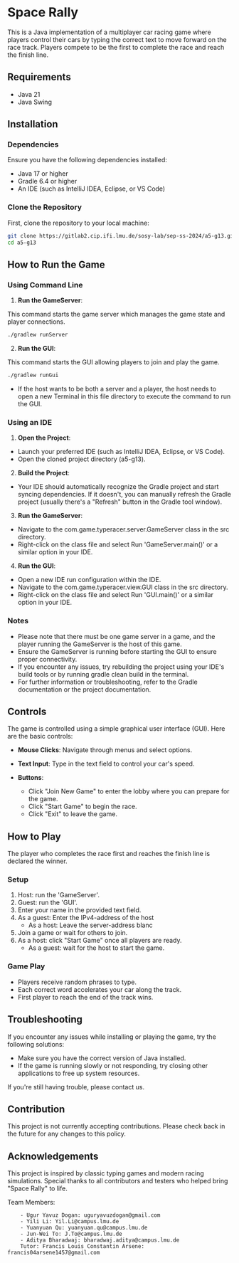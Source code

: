 # Space Rally

This is a Java implementation of a multiplayer car racing game where players control their cars by typing the correct text to move forward on the race track. Players compete to be the first to complete the race and reach the finish line.

## Requirements
* Java 21
* Java Swing

## Installation

### Dependencies
Ensure you have the following dependencies installed:
- Java 17 or higher
- Gradle 6.4 or higher
- An IDE (such as IntelliJ IDEA, Eclipse, or VS Code)

### Clone the Repository
First, clone the repository to your local machine:

```bash
git clone https://gitlab2.cip.ifi.lmu.de/sosy-lab/sep-ss-2024/a5-g13.git
cd a5-g13
```

## How to Run the Game
### Using Command Line
1. **Run the GameServer**:
   
This command starts the game server which manages the game state and player connections.
```bash
./gradlew runServer
```
2. **Run the GUI**:

This command starts the GUI allowing players to join and play the game.

```bash
./gradlew runGui
```
- If the host wants to be both a server and a player, the host needs to open a new Terminal in this file directory to execute the command to run the GUI.


### Using an IDE

1. **Open the Project**:

- Launch your preferred IDE (such as IntelliJ IDEA, Eclipse, or VS Code).
- Open the cloned project directory (a5-g13).

2. **Build the Project**:

- Your IDE should automatically recognize the Gradle project and start syncing dependencies. If it doesn't, you can manually refresh the Gradle project (usually there's a "Refresh" button in the Gradle tool window).

3. **Run the GameServer**:

- Navigate to the com.game.typeracer.server.GameServer class in the src directory.
- Right-click on the class file and select Run 'GameServer.main()' or a similar option in your IDE.

4. **Run the GUI**:

- Open a new IDE run configuration within the IDE.
- Navigate to the com.game.typeracer.view.GUI class in the src directory.
- Right-click on the class file and select Run 'GUI.main()' or a similar option in your IDE.

### Notes
- Please note that there must be one game server in a game, and the player running the GameServer is the host of this game.
- Ensure the GameServer is running before starting the GUI to ensure proper connectivity.
- If you encounter any issues, try rebuilding the project using your IDE's build tools or by running gradle clean build in the terminal.
- For further information or troubleshooting, refer to the Gradle documentation or the project documentation.


## Controls
The game is controlled using a simple graphical user interface (GUI). Here are the basic controls:

* **Mouse Clicks**: Navigate through menus and select options.
* **Text Input**: Type in the text field to control your car's speed.

* **Buttons**:
    - Click "Join New Game" to enter the lobby where you can prepare for the game.
    - Click "Start Game" to begin the race.
    - Click "Exit" to leave the game.

## How to Play
The player who completes the race first and reaches the finish line is declared the winner.

### Setup
1. Host: run the 'GameServer'.
2. Guest: run the 'GUI'.
3. Enter your name in the provided text field.
4. As a guest: Enter the IPv4-address of the host
   - As a host: Leave the server-address blanc
5. Join a game or wait for others to join.
6. As a host: click "Start Game" once all players are ready.
   - As a guest: wait for the host to start the game.


### Game Play

- Players receive random phrases to type.
- Each correct word accelerates your car along the track.
- First player to reach the end of the track wins.

## Troubleshooting
If you encounter any issues while installing or playing the game, try the following solutions:

- Make sure you have the correct version of Java installed.
- If the game is running slowly or not responding, try closing other applications to free up system resources.

If you're still having trouble, please contact us.

## Contribution
This project is not currently accepting contributions. Please check back in the future for any changes to this policy.

## Acknowledgements
This project is inspired by classic typing games and modern racing simulations. Special thanks to all contributors and testers who helped bring "Space Rally" to life.

Team Members: 
      
        - Ugur Yavuz Dogan: uguryavuzdogan@gmail.com
        - Yili Li: Yil.Li@campus.lmu.de
        - Yuanyuan Qu: yuanyuan.qu@campus.lmu.de
        - Jun-Wei To: J.To@campus.lmu.de
        - Aditya Bharadwaj: bharadwaj.aditya@campus.lmu.de
        Tutor: Francis Louis Constantin Arsene: francis04arsene1457@gmail.com

